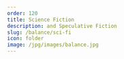```yaml
---
order: 120
title: Science Fiction
description: and Speculative Fiction
slug: /balance/sci-fi
icon: folder
image: /jpg/images/balance.jpg
---
```

